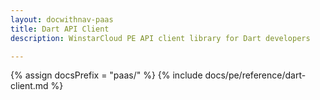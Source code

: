 ```yaml
---
layout: docwithnav-paas
title: Dart API Client
description: WinstarCloud PE API client library for Dart developers

---
```

 
{% assign docsPrefix = "paas/" %}
{% include docs/pe/reference/dart-client.md %}